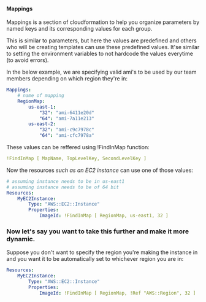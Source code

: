 <h4>Mappings</h4>
Mappings is a section of cloudformation to help you organize parameters by named keys and its corresponding values for each group.

This is similar to parameters, but here the values are predefined and others who will be creating templates can use these predefined values. It'se similar to setting the environment variables to not hardcode the values everytime (to avoid errors).

In the below example, we are specifying valid ami's to be used by our team members depending on which region they're in:

```yaml
Mappings: 
    # name of mapping
    RegionMap: 
        us-east-1: 
            "32": "ami-6411e20d"
            "64": "ami-7a11e213"
        us-east-2: 
            "32": "ami-c9c7978c"
            "64": "ami-cfc7978a"
```
These values can be reffered using !FindInMap function: 
```yaml
!FindInMap [ MapName, TopLevelKey, SecondLevelKey ]
```

Now the resources *such as an EC2 instance* can use one of those values: 
```yaml
# assuming instance needs to be in us-east1
# assuming instance needs to be of 64 bit 
Resources: 
    MyEC2Instance: 
        Type: "AWS::EC2::Instance"
        Properties: 
            ImageId: !FindInMap [ RegionMap, us-east1, 32 ]
```

<h3>Now let's say you want to take this further and make it more dynamic. </h3>
Suppose you don't want to specify the region you're making the instance in and you want it to be automatically set to whichever region you are in: 

```yaml
Resources: 
    MyEC2Instance: 
        Type: "AWS::EC2::Instance"
        Properties: 
            ImageId: !FindInMap [ RegionMap, !Ref "AWS::Region", 32 ]
```
